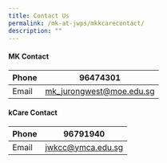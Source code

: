 ```yaml
---
title: Contact Us
permalink: /mk-at-jwps/mkkcarecontact/
description: ""
---
```

#### MK Contact


| Phone | 96474301 | 
| -------- | -------- | 
| Email     | mk_jurongwest@moe.edu.sg  |


#### kCare Contact

| Phone | 96791940 | 
| -------- | -------- | 
| Email     | jwkcc@ymca.edu.sg  |